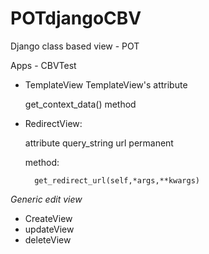 POTdjangoCBV
============

Django class based view - POT




Apps - CBVTest

* TemplateView 
    TemplateView's attribute 

    get_context_data() method

* RedirectView:

    attribute
        query_string
        url
        permanent

    method:

        get_redirect_url(self,*args,**kwargs)
*Generic edit view*
* CreateView
* updateView
* deleteView
